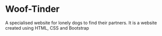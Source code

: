 # Woof-Tinder
A specialised website for lonely dogs to find their partners. It is a website created using HTML, CSS and Bootstrap

